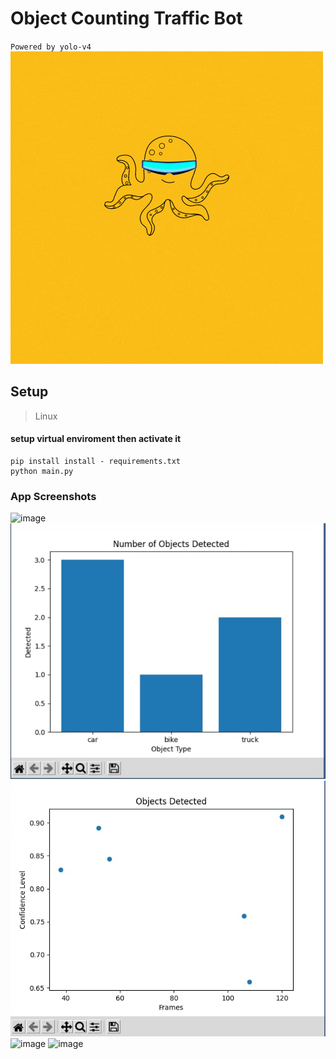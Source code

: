 # Object Counting Traffic Bot  
``Powered by yolo-v4``
![](https://github.com/aj-tap/OCTO/blob/main/assets/octo.gif)

## Setup 
> Linux 
#### setup virtual enviroment then activate it
```
pip install install - requirements.txt
python main.py 
```

### App Screenshots 
![image](https://user-images.githubusercontent.com/72655919/164763507-65fd1562-ca73-49cd-9c53-cd5814f6da70.png)
![](https://github.com/aj-tap/OCTO/blob/main/assets/diagram1.png)
![](https://github.com/aj-tap/OCTO/blob/main/assets/diagram2.png)
![image](https://user-images.githubusercontent.com/72655919/164838382-b349fae7-2e35-469b-8933-542fba18e93b.png)
![image](https://user-images.githubusercontent.com/72655919/164763614-efbdf3f9-88a8-47d5-881f-6e2888792b92.png)
